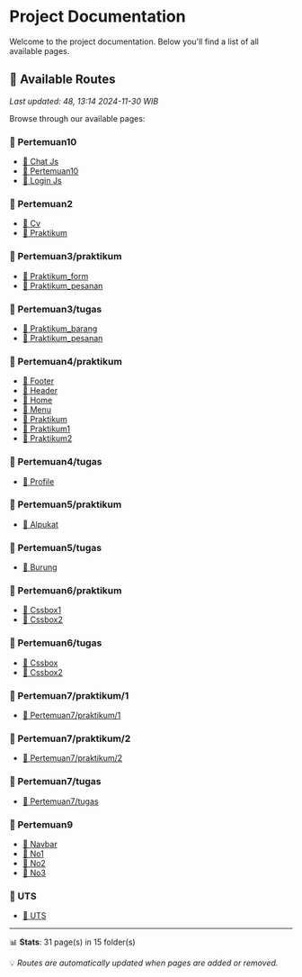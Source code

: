 # Project Documentation

Welcome to the project documentation. Below you'll find a list of all available pages.









## 📄 Available Routes

*Last updated: 48, 13:14 2024-11-30 WIB*

Browse through our available pages:


### 📁 Pertemuan10

- [📄 Chat Js](https://tayen15.github.io/PemogramanWeb-1/Pertemuan10/chat-js)
- [📍 Pertemuan10](https://tayen15.github.io/PemogramanWeb-1/Pertemuan10/index)
- [📄 Login Js](https://tayen15.github.io/PemogramanWeb-1/Pertemuan10/login-js)

### 📁 Pertemuan2

- [📄 Cv](https://tayen15.github.io/PemogramanWeb-1/Pertemuan2/cv)
- [📄 Praktikum](https://tayen15.github.io/PemogramanWeb-1/Pertemuan2/praktikum)

### 📁 Pertemuan3/praktikum

- [📄 Praktikum_form](https://tayen15.github.io/PemogramanWeb-1/Pertemuan3/praktikum/praktikum_form)
- [📄 Praktikum_pesanan](https://tayen15.github.io/PemogramanWeb-1/Pertemuan3/praktikum/praktikum_pesanan)

### 📁 Pertemuan3/tugas

- [📄 Praktikum_barang](https://tayen15.github.io/PemogramanWeb-1/Pertemuan3/tugas/praktikum_barang)
- [📄 Praktikum_pesanan](https://tayen15.github.io/PemogramanWeb-1/Pertemuan3/tugas/praktikum_pesanan)

### 📁 Pertemuan4/praktikum

- [📄 Footer](https://tayen15.github.io/PemogramanWeb-1/Pertemuan4/praktikum/footer)
- [📄 Header](https://tayen15.github.io/PemogramanWeb-1/Pertemuan4/praktikum/header)
- [📄 Home](https://tayen15.github.io/PemogramanWeb-1/Pertemuan4/praktikum/home)
- [📄 Menu](https://tayen15.github.io/PemogramanWeb-1/Pertemuan4/praktikum/menu)
- [📄 Praktikum](https://tayen15.github.io/PemogramanWeb-1/Pertemuan4/praktikum/praktikum)
- [📄 Praktikum1](https://tayen15.github.io/PemogramanWeb-1/Pertemuan4/praktikum/praktikum1)
- [📄 Praktikum2](https://tayen15.github.io/PemogramanWeb-1/Pertemuan4/praktikum/praktikum2)

### 📁 Pertemuan4/tugas

- [📄 Profile](https://tayen15.github.io/PemogramanWeb-1/Pertemuan4/tugas/profile)

### 📁 Pertemuan5/praktikum

- [📄 Alpukat](https://tayen15.github.io/PemogramanWeb-1/Pertemuan5/praktikum/alpukat)

### 📁 Pertemuan5/tugas

- [📄 Burung](https://tayen15.github.io/PemogramanWeb-1/Pertemuan5/tugas/burung)

### 📁 Pertemuan6/praktikum

- [📄 Cssbox1](https://tayen15.github.io/PemogramanWeb-1/Pertemuan6/praktikum/cssbox1)
- [📄 Cssbox2](https://tayen15.github.io/PemogramanWeb-1/Pertemuan6/praktikum/cssbox2)

### 📁 Pertemuan6/tugas

- [📄 Cssbox](https://tayen15.github.io/PemogramanWeb-1/Pertemuan6/tugas/cssbox)
- [📄 Cssbox2](https://tayen15.github.io/PemogramanWeb-1/Pertemuan6/tugas/cssbox2)

### 📁 Pertemuan7/praktikum/1

- [📍 Pertemuan7/praktikum/1](https://tayen15.github.io/PemogramanWeb-1/Pertemuan7/praktikum/1/index)

### 📁 Pertemuan7/praktikum/2

- [📍 Pertemuan7/praktikum/2](https://tayen15.github.io/PemogramanWeb-1/Pertemuan7/praktikum/2/index)

### 📁 Pertemuan7/tugas

- [📍 Pertemuan7/tugas](https://tayen15.github.io/PemogramanWeb-1/Pertemuan7/tugas/index)

### 📁 Pertemuan9

- [📄 Navbar](https://tayen15.github.io/PemogramanWeb-1/Pertemuan9/navbar)
- [📄 No1](https://tayen15.github.io/PemogramanWeb-1/Pertemuan9/no1)
- [📄 No2](https://tayen15.github.io/PemogramanWeb-1/Pertemuan9/no2)
- [📄 No3](https://tayen15.github.io/PemogramanWeb-1/Pertemuan9/no3)

### 📁 UTS

- [📍 UTS](https://tayen15.github.io/PemogramanWeb-1/UTS/index)

---

📊 **Stats**: 31 page(s) in 15 folder(s)

💡 *Routes are automatically updated when pages are added or removed.*
